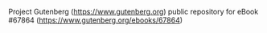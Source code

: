 Project Gutenberg (https://www.gutenberg.org) public repository for
eBook #67864 (https://www.gutenberg.org/ebooks/67864)
